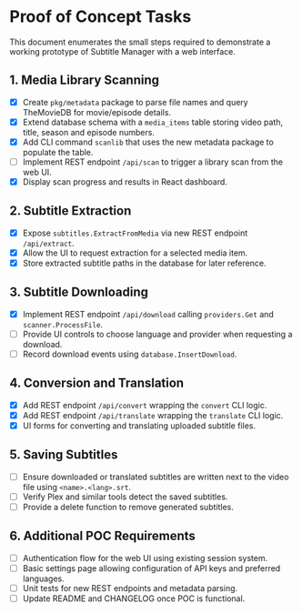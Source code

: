 # Proof of Concept Tasks

This document enumerates the small steps required to demonstrate a working prototype of Subtitle Manager with a web interface.

## 1. Media Library Scanning

- [x] Create `pkg/metadata` package to parse file names and query TheMovieDB for movie/episode details.
- [x] Extend database schema with a `media_items` table storing video path, title, season and episode numbers.
- [x] Add CLI command `scanlib` that uses the new metadata package to populate the table.
- [ ] Implement REST endpoint `/api/scan` to trigger a library scan from the web UI.
- [x] Display scan progress and results in React dashboard.

## 2. Subtitle Extraction

- [x] Expose `subtitles.ExtractFromMedia` via new REST endpoint `/api/extract`.
- [x] Allow the UI to request extraction for a selected media item.
- [x] Store extracted subtitle paths in the database for later reference.

## 3. Subtitle Downloading

- [x] Implement REST endpoint `/api/download` calling `providers.Get` and `scanner.ProcessFile`.
- [ ] Provide UI controls to choose language and provider when requesting a download.
- [ ] Record download events using `database.InsertDownload`.

## 4. Conversion and Translation

- [x] Add REST endpoint `/api/convert` wrapping the `convert` CLI logic.
- [x] Add REST endpoint `/api/translate` wrapping the `translate` CLI logic.
- [x] UI forms for converting and translating uploaded subtitle files.

## 5. Saving Subtitles

- [ ] Ensure downloaded or translated subtitles are written next to the video file using `<name>.<lang>.srt`.
- [ ] Verify Plex and similar tools detect the saved subtitles.
- [ ] Provide a delete function to remove generated subtitles.

## 6. Additional POC Requirements

- [ ] Authentication flow for the web UI using existing session system.
- [ ] Basic settings page allowing configuration of API keys and preferred languages.
- [ ] Unit tests for new REST endpoints and metadata parsing.
- [ ] Update README and CHANGELOG once POC is functional.
